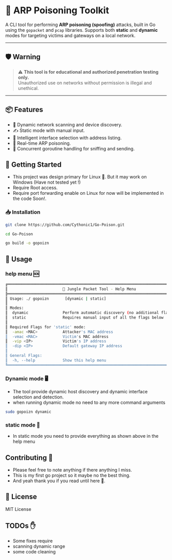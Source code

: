 # 🦍 ARP Poisoning Toolkit

A CLI tool for performing **ARP poisoning (spoofing)** attacks, built in Go using the `gopacket` and `pcap` libraries. Supports both **static** and **dynamic** modes for targeting victims and gateways on a local network.

---

## 🛡️ Warning

> ⚠️ **This tool is for educational and authorized penetration testing only.**  
> Unauthorized use on networks without permission is illegal and unethical.

---

## 📦 Features

- 🔎 Dynamic network scanning and device discovery.
- ✍️ Static mode with manual input.
- 🧠 Intelligent interface selection with address listing.
- 🎯 Real-time ARP poisoning.
- 🧵 Concurrent goroutine handling for sniffing and sending.


## 🚀 Getting Started
- This project was design primary for Linux 🐧. But it may work on Windows (Have not tested yet !)
- Require Root access.
- Require port forwarding enable on Linux for now will be implemented in the code Soon!.


### 📥 Installation

```bash
git clone https://github.com/Cythonic1/Go-Poison.git

cd Go-Poison

go build -o gopoizn

```

## 🧪 Usage

### help menu 🆘

```bash
╔════════════════════════════════════════════════════════════════════════════╗
║                        🦍 Jungle Packet Tool - Help Menu                   ║
╠════════════════════════════════════════════════════════════════════════════╣
║ Usage: ./ gopoizn       [dynamic | static]                                 ║
║                                                                            ║
║ Modes:                                                                     ║
║  dynamic               Perform automatic discovery (no additional flags)   ║
║  static                Requires manual input of all the flags below        ║
║                                                                            ║
║ Required Flags for 'static' mode:                                          ║
║  -amac <MAC>           Attacker's MAC address                              ║
║  -vmac <MAC>           Victim's MAC address                                ║
║  -vip <IP>             Victim's IP address                                 ║
║  -dip <IP>             Default gateway IP address                          ║
║                                                                            ║
║ General Flags:                                                             ║
║  -h, --help            Show this help menu                                 ║
╚════════════════════════════════════════════════════════════════════════════╝
```
### Dynamic mode 🖥️
- The tool provide dynamic host discovery and dynamic interface selection and detection.
- when running dynamic mode no need to any more command arguments

```bash
sudo gopoizn dynamic
```

### static mode 🧰
- In static mode you need to provide everything as shown above in the help menu



## Contributing 🤝
- Please feel free to note anything if there anything I miss.
- This is my first go project so it maybe no the best thing.
- And yeah thank you if you read until here 💓.


## 📜 License
MIT License


## TODOs ✋
- Some fixes require
- scanning dynamic range
- some code cleaning


